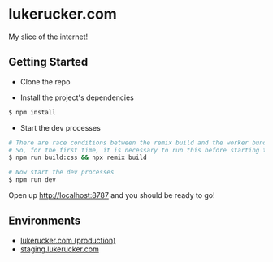 # lukerucker.com

My slice of the internet!

## Getting Started

- Clone the repo

- Install the project's dependencies

```sh
$ npm install
```

- Start the dev processes

```sh
# There are race conditions between the remix build and the worker bundle command.
# So, for the first time, it is necessary to run this before starting the dev processes.
$ npm run build:css && npx remix build

# Now start the dev processes
$ npm run dev
```

Open up [http://localhost:8787](http://localhost:8787) and you should be ready to go!

## Environments

- [lukerucker.com (production)](https://lukerucker.com)
- [staging.lukerucker.com](https://staging.lukerucker.com)
